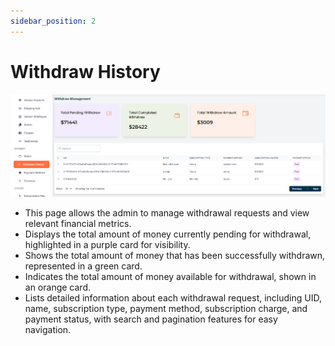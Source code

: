 ```yaml
---
sidebar_position: 2
---
```


# Withdraw History

![payment](./img/pp.png)

- This page allows the admin to manage withdrawal requests and view relevant financial metrics.
-  Displays the total amount of money currently pending for withdrawal, highlighted in a purple card for visibility.
-  Shows the total amount of money that has been successfully withdrawn, represented in a green card.
- Indicates the total amount of money available for withdrawal, shown in an orange card.
- Lists detailed information about each withdrawal request, including UID, name, subscription type, payment method, subscription charge, and payment status, with search and pagination features for easy navigation.